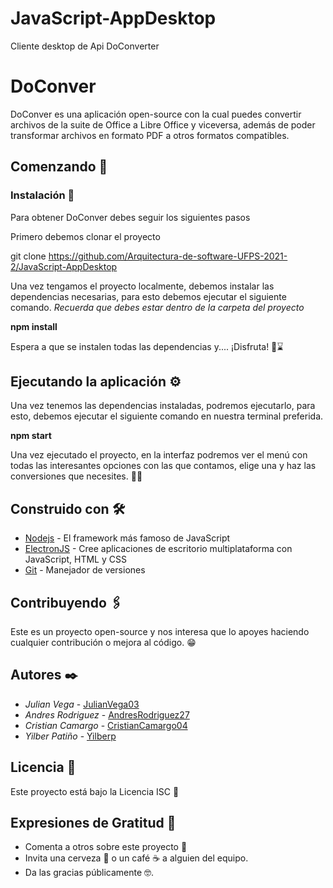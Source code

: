 # JavaScript-AppDesktop
Cliente desktop de Api DoConverter
# DoConver

DoConver es una aplicación open-source con la cual puedes convertir archivos de la suite de Office a Libre Office y viceversa, además de poder transformar archivos en formato PDF a otros formatos compatibles.

## Comenzando 🚀

### Instalación 🔧

Para obtener DoConver debes seguir los siguientes pasos

Primero debemos clonar el proyecto


git clone https://github.com/Arquitectura-de-software-UFPS-2021-2/JavaScript-AppDesktop


Una vez tengamos el proyecto localmente, debemos instalar las dependencias necesarias, para esto debemos ejecutar el siguiente comando. *Recuerda que debes estar dentro de la carpeta del proyecto*


**npm install**


Espera a que se instalen todas las dependencias y.... ¡Disfruta! 🎉⌛

## Ejecutando la aplicación ⚙️

Una vez tenemos las dependencias instaladas, podremos ejecutarlo, para esto, debemos ejecutar el siguiente comando en nuestra terminal preferida.

**npm start**


Una vez ejecutado el proyecto, en la interfaz podremos ver el menú con todas las interesantes opciones con las que contamos, elige una y haz las conversiones que necesites.  🎈🎉


## Construido con 🛠️

* [Nodejs](http://www.dropwizard.io/1.0.2/docs/) - El framework más famoso de JavaScript
* [ElectronJS](https://www.electronjs.org/) - Cree aplicaciones de escritorio multiplataforma con JavaScript, HTML y CSS
* [Git](https://git-scm.com/) - Manejador de versiones

## Contribuyendo 🖇️

Este es un proyecto open-source y nos interesa que lo apoyes haciendo cualquier contribución o mejora al código. 😁

## Autores ✒️

* *Julian Vega* - [JulianVega03](https://github.com/JulianVega03)
* *Andres Rodriguez* -  [AndresRodriguez27](https://github.com/AndresRodriguez27)
* *Cristian Camargo* -  [CristianCamargo04](https://github.com/CristianCamargo04)
* *Yilber Patiño* - [Yilberp](https://github.com/Yilberp)
 

## Licencia 📄

Este proyecto está bajo la Licencia ISC 📑

## Expresiones de Gratitud 🎁

* Comenta a otros sobre este proyecto 📢
* Invita una cerveza 🍺 o un café ☕ a alguien del equipo. 
* Da las gracias públicamente 🤓.
